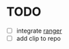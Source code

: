 # TODO
 - [  ] integrate [ranger](https://github.com/francoiscabrol/ranger.vim/blob/master/plugin/ranger.vim)
 - [  ] add clip to repo
